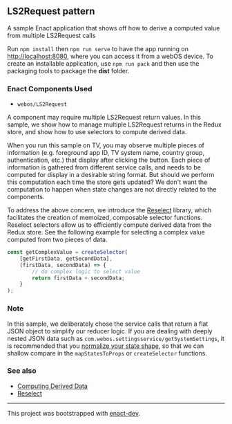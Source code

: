 ## LS2Request pattern

A sample Enact application that shows off how to derive a computed value from multiple LS2Request calls

Run `npm install` then `npm run serve` to have the app running on [http://localhost:8080](http://localhost:8080), where you can access it from a webOS device. To create an installable application, use `npm run pack` and then use the packaging tools to package the **dist** folder.

### Enact Components Used
- `webos/LS2Request`

A component may require multiple LS2Request return values. In this sample, we show how to manage multiple LS2Request returns in the Redux store, and show how to use selectors to compute derived data.

When you run this sample on TV, you may observe multiple pieces of information (e.g. foreground app ID, TV system name, country group, authentication, etc.) that display after clicking the button. Each piece of information is gathered from different service calls, and needs to be computed for display in a desirable string format. But should we perform this computation each time the store gets updated? We don't want the computation to happen when state changes are not directly related to the components.

To address the above concern, we introduce the [Reselect](https://github.com/reactjs/reselect) library, which facilitates the creation of memoized, composable selector functions. Reselect selectors allow us to efficiently compute derived data from the Redux store. See the following example for selecting a complex value computed from two pieces of data.

```javascript
const getComplexValue = createSelector(
	[getFirstData, getSecondData],
	(firstData, secondData) => {
		// do complex logic to select value
		return firstData + secondData;
	}
);
```

### Note
In this sample, we deliberately chose the service calls that return a flat JSON object to simplify our reducer logic. If you are dealing with deeply nested JSON data such as `com.webos.settingsservice/getSystemSettings`, it is recommended that you [normalize your state shape](http://redux.js.org/docs/recipes/reducers/NormalizingStateShape.html), so that we can shallow compare in the `mapStatesToProps` or `createSelector` functions.

### See also
- [Computing Derived Data](http://redux.js.org/docs/recipes/ComputingDerivedData.html)
- [Reselect](https://github.com/reactjs/reselect)

---

This project was bootstrapped with [enact-dev](https://github.com/enyojs/enact-dev).
